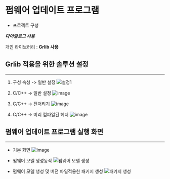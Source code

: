 ﻿# 펌웨어 업데이트 프로그램


* 프로젝트 구성

***다이얼로그 사용***

개인 라이브러리 : **Grlib 사용**


## Grlib 적용을 위한 솔루션 설정 
--- 
1. 구성 속성 -> 일반 설정
![설정1](https://user-images.githubusercontent.com/40047360/170233995-8ace9783-cd55-4f82-b15c-2a46b9b41ab2.png)

2. C/C++ -> 일반 설정
![image](https://user-images.githubusercontent.com/40047360/170234322-6ec0238d-113c-475f-af8d-43cba93e971f.png)

3. C/C++ -> 전처리기
![image](https://user-images.githubusercontent.com/40047360/170234705-634ebc35-3ea9-48e9-a989-d5382540b535.png)

4. C/C++ -> 미리 컴파일된 헤더
![image](https://user-images.githubusercontent.com/40047360/170234974-befde68a-2602-4e73-97e8-e261e9f06e39.png)

## 펌웨어 업데이트 프로그램 실행 화면 
--- 
* 기본 화면
![image](https://user-images.githubusercontent.com/40047360/170393126-4d29d825-f0ca-46fd-b325-b45427aefa39.png)

* 펌웨어 모델 생성동작
![펌웨어 모델 생성](https://user-images.githubusercontent.com/40047360/170394921-0eafce6a-5885-47d1-8f93-77b5178ac3f2.gif)

* 펌웨어 모델 생성 및 버전 파일적용한 패키지 생성
![패키지 생성](https://user-images.githubusercontent.com/40047360/170395466-c44fa6fb-3eb0-4dda-afcb-88dd8a739760.gif)